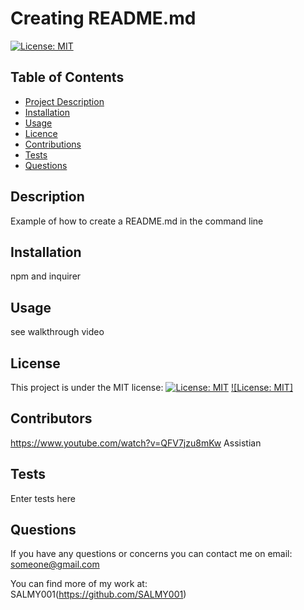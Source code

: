 # Creating README.md 

  [![License: MIT](https://img.shields.io/badge/License-MIT-yellow.svg)](https://opensource.org/licenses/MIT)

  ## Table of Contents
  - [Project Description](#Description)
  - [Installation](#Installation)
  - [Usage](#Usage)
  - [Licence](#License)
  - [Contributions](#Contributing)
  - [Tests](#Tests)
  - [Questions](#Questions)

  ## Description
  Example of how to create a README.md in the command line

  ## Installation
  npm and inquirer 

  ## Usage
  see walkthrough video
  

  ## License
  This project is under the MIT license:
  [![License: MIT](https://img.shields.io/badge/License-MIT-yellow.svg)](https://opensource.org/licenses/MIT)
  [![License: MIT]](https://opensource.org/licenses/MIT)


  ## Contributors
  https://www.youtube.com/watch?v=QFV7jzu8mKw Assistian

  ## Tests
  Enter tests here

  ## Questions
  If you have any questions or concerns you can contact me on email: someone@gmail.com

  You can find more of my work at: SALMY001(https://github.com/SALMY001)
